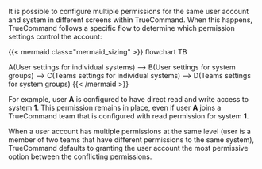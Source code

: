 &NewLine;

It is possible to configure multiple permissions for the same user account and system in different screens within TrueCommand.
When this happens, TrueCommand follows a specific flow to determine which permission settings control the account:

{{< mermaid class="mermaid_sizing" >}}
flowchart TB

A(User settings for individual systems) --> B(User settings for system groups) --> C(Teams settings for individual systems) --> D(Teams settings for system groups)
{{< /mermaid >}}


For example, user **A** is configured to have direct read and write access to system **1**.
This permission remains in place, even if user **A** joins a TrueCommand team that is configured with read permission for system **1**.

When a user account has multiple permissions at the same level (user is a member of two teams that have different permissions to the same system), TrueCommand defaults to granting the user account the most permissive option between the conflicting permissions.
